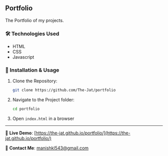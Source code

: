 ## Portfolio

The Portfolio of my projects.

### 🛠️ Technologies Used
- HTML
- CSS
- Javascript

### 📂 Installation & Usage
1. Clone the Repository:
   ```sh
   git clone https://github.com/The-Jat/portfolio
   ```
2. Navigate to the Project folder:
   ```sh
   cd portfolio
   ```
3. Open `index.html` in a browser
---

🔗 **Live Demo**: [https://the-jat.github.io/portfolio/](https://the-jat.github.io/portfolio/)

📧 **Contact Me**: [manishkl543@gmail.com](mailto:manishkl543@gmail.com)
